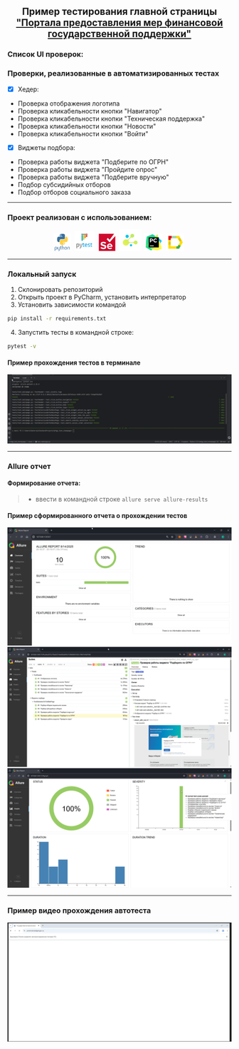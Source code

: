 <h2 align="center"> Пример тестирования главной страницы <a target="_blank" href="https://promote.budget.gov.ru/">"Портала предоставления мер финансовой государственной поддержки"</a></h2>

<h3> Список UI проверок:</h3>

### Проверки, реализованные в автоматизированных тестах
- [x] Xедер:
- Проверка отображения логотипа
- Проверка кликабельности кнопки "Навигатор"
- Проверка кликабельности кнопки "Техническая поддержка"
- Проверка кликабельности кнопки "Новости"
- Проверка кликабельности кнопки "Войти"
- [x] Виджеты подбора:
- Проверка работы виджета "Подберите по ОГРН"
- Проверка работы виджета "Пройдите опрос"
- Проверка работы виджета "Подберите вручную"
- Подбор субсидийных отборов
- Подбор отборов социального заказа

----
### Проект реализован с использованием:
<div align="center">
  <img src="https://github.com/karelova2303/karelova2303/blob/main/media/icons/python-original-wordmark.svg" 
    title="Python" alt="Python" width="40" height="40"/>&nbsp;
  <img src="https://github.com/karelova2303/karelova2303/blob/main/media/icons/pytest-original-wordmark.svg" 
    title="Pytest" alt="Pytest" width="45" height="45"/>&nbsp; 
  <img src="https://github.com/karelova2303/karelova2303/blob/main/media/icons/selenium-original1.svg" 
    title="Selenium" alt="Selenium" width="40" height="40"/>&nbsp;  
  <img src="https://github.com/karelova2303/karelova2303/blob/main/media/icons/selene.png" 
    title="Selene" alt="Selene" width="50" height="50"/>&nbsp;
  <img src="https://github.com/karelova2303/karelova2303/blob/main/media/icons/pycharm-original.svg" 
    title="PyCharm" alt="PyCharm" width="40" height="40"/>&nbsp;    
  <img src="https://github.com/karelova2303/karelova2303/blob/main/media/icons/Allure.svg" 
    title="Allure Report" alt="Allure Report" width="40" height="40"/>&nbsp;
</div> 

----
### Локальный запуск

1. Склонировать репозиторий
2. Открыть проект в PyCharm, установить интерпретатор
3. Установить зависимости командой 
```bash
pip install -r requirements.txt
```
4. Запустить тесты в командной строке:
```bash
pytest -v
```
#### Пример прохождения тестов в терминале
![terminal](/resources/terminal.png)


----
### Allure отчет

#### Формирование отчета:
>-  ввести в командной строке `allure serve allure-results`


#### Пример сформированного отчета о прохождении тестов
![allure_owerview](/resources/allure_owerview.png)
![allure_suites](/resources/allure_suites.png)
![allure_graf](/resources/allure_graf.png)


----

### Пример видео прохождения автотеста
<p align="center">
    <img title="Video" src="/resources/video.gif">
</p>